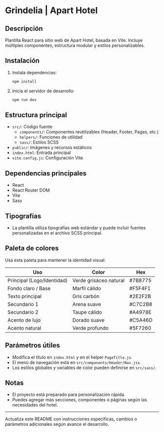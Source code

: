 # Grindelia | Apart Hotel

## Descripción

Plantilla React para sitio web de Apart Hotel, basada en Vite. Incluye múltiples componentes, estructura modular y estilos personalizables.

## Instalación

1. Instala dependencias:
   ```bash
   npm install
   ```
2. Inicia el servidor de desarrollo:
   ```bash
   npm run dev
   ```

## Estructura principal

- `src/`: Código fuente
  - `components/`: Componentes reutilizables (Header, Footer, Pages, etc.)
  - `helpers/`: Funciones de utilidad
  - `sass/`: Estilos SCSS
- `public/`: Imágenes y recursos estáticos
- `index.html`: Entrada principal
- `vite.config.js`: Configuración Vite

## Dependencias principales

- React
- React Router DOM
- Vite
- Sass

## Tipografías

- La plantilla utiliza tipografías web estándar y puede incluir fuentes personalizadas en el archivo SCSS principal.

## Paleta de colores

Usa esta paleta para mantener la identidad visual:

| Uso                        | Color                  | Hex     |
| -------------------------- | ---------------------- | ------- |
| Principal (Logo/Identidad) | Verde grisáceo natural | #7B8775 |
| Fondo claro / Base         | Marfil cálido          | #F5F4F1 |
| Texto principal            | Gris carbón            | #2E2F2B |
| Secundario 1               | Arena suave            | #C7C2B8 |
| Secundario 2               | Taupe cálido           | #A4978E |
| Acento de lujo             | Dorado suave           | #C5A46D |
| Acento natural             | Verde profundo         | #5F7260 |

## Parámetros útiles

- Modifica el título en `index.html` y en el helper `PageTitle.js`.
- El menú de navegación está en `src/components/Header/Nav.jsx`.
- Los estilos globales y variables de color pueden definirse en `src/sass/`.

## Notas

- El proyecto está preparado para personalización rápida.
- Puedes agregar más secciones, componentes o páginas según las necesidades del hotel.

---

Actualiza este README con instrucciones específicas, cambios o parámetros adicionales según avance el desarrollo.
